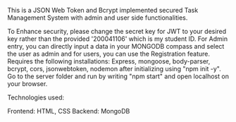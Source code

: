 This is a JSON Web Token and Bcrypt implemented secured Task Management System with admin and user side functionalities.

To Enhance security, please change the secret key for JWT to your desired key rather than the provided '200041106' which is my student ID.
For Admin entry, you can directly input a data in your MONGODB compass and select the user as admin and for users, you can use the Registration feature.
Requires the following installations: Express, mongoose, body-parser, bcrypt, cors, jsonwebtoken, nodemon after initializing using "npm init -y".
Go to the server folder and run by writing "npm start" and open localhost on your browser.

Technologies used:

Frontend: HTML, CSS
Backend: MongoDB
